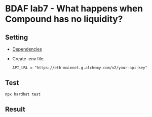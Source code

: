 # BDAF lab7 - What happens when Compound has no liquidity?

## Setting
  - [Dependencies](https://github.com/C1em3nt/0813378-bdaf-lab7/blob/main/package.json)
  
  - Create .env file.
    ```
    API_URL = "https://eth-mainnet.g.alchemy.com/v2/your-api-key"
    ```
## Test

  ```
  npx hardhat test
  ```

## Result


